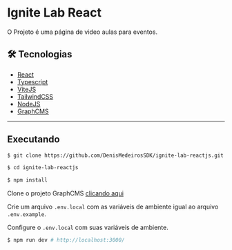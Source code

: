 # Ignite Lab React

O Projeto é uma página de video aulas para eventos.

## 🛠 Tecnologias

- [React](https://reactjs.org/)
- [Typescript](https://www.typescriptlang.org/)
- [ViteJS](https://vitejs.io/)
- [TailwindCSS](https://tailwindcss.com/)
- [NodeJS](https://nodejs.org/en/)
- [GraphCMS](https://www.graphcms.com/)

---

## Executando

```bash
$ git clone https://github.com/DenisMedeirosSDK/ignite-lab-reactjs.git

$ cd ignite-lab-reactjs

$ npm install
```

Clone o projeto GraphCMS [clicando aqui](https://app.graphcms.com/clone/324efaad507f40ca9e2507ec76e03ad3?name=Ignite%20lab%20react)

Crie um arquivo `.env.local` com as variáveis de ambiente igual ao arquivo `.env.example`.

Configure o `.env.local` com suas variáveis de ambiente.

```bash
$ npm run dev # http://localhost:3000/
```
